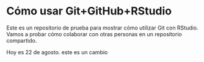 # Cómo usar Git+GitHub+RStudio

Este es un repositorio de prueba para mostrar cómo utilizar Git con RStudio. Vamos a probar cómo colaborar con otras personas en un repositorio compartido. 

Hoy es 22 de agosto. 
este es un cambio
